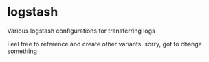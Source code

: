 # logstash
Various logstash configurations for transferring logs

Feel free to reference and create other variants.
sorry, got to change something
